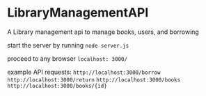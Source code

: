 # LibraryManagementAPI
A Library management api to manage books, users, and borrowing


start the server by running `node server.js`

proceed to any browser `localhost: 3000/`

example API requests:
`http://localhost:3000/borrow`
`http://localhost:3000/return`
`http://localhost:3000/books`
`http://localhost:3000/books/{id}`
